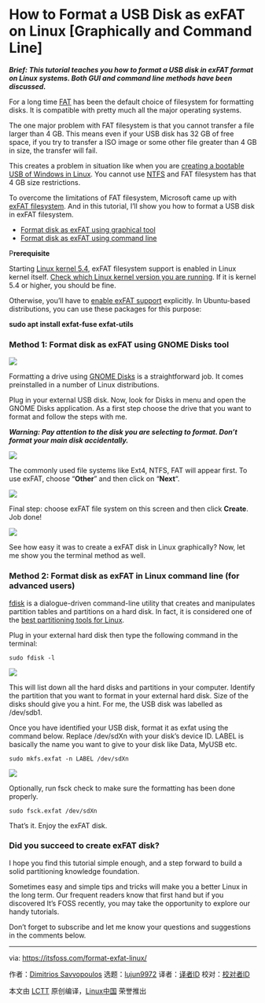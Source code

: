 [#]: collector: (lujun9972)
[#]: translator: ( )
[#]: reviewer: ( )
[#]: publisher: ( )
[#]: url: ( )
[#]: subject: (How to Format a USB Disk as exFAT on Linux [Graphically and Command Line])
[#]: via: (https://itsfoss.com/format-exfat-linux/)
[#]: author: (Dimitrios Savvopoulos https://itsfoss.com/author/dimitrios/)

How to Format a USB Disk as exFAT on Linux [Graphically and Command Line]
======

_**Brief: This tutorial teaches you how to format a USB disk in exFAT format on Linux systems. Both GUI and command line methods have been discussed.**_

For a long time [FAT][1] has been the default choice of filesystem for formatting disks. It is compatible with pretty much all the major operating systems.

The one major problem with FAT filesystem is that you cannot transfer a file larger than 4 GB. This means even if your USB disk has 32 GB of free space, if you try to transfer a ISO image or some other file greater than 4 GB in size, the transfer will fail.

This creates a problem in situation like when you are [creating a bootable USB of Windows in Linux][2]. You cannot use [NTFS][3] and FAT filesystem has that 4 GB size restrictions.

To overcome the limitations of FAT filesystem, Microsoft came up with [exFAT filesystem][4]. And in this tutorial, I’ll show you how to format a USB disk in exFAT filesystem.

  * [Format disk as exFAT using graphical tool][5]
  * [Format disk as exFAT using command line][6]



P**rerequisite**

Starting [Linux kernel 5.4][7], exFAT filesystem support is enabled in Linux kernel itself. [Check which Linux kernel version you are running][8]. If it is kernel 5.4 or higher, you should be fine.

Otherwise, you’ll have to [enable exFAT support][9] explicitly. In Ubuntu-based distributions, you can use these packages for this purpose:

**sudo apt install exfat-fuse exfat-utils**

### Method 1: Format disk as exFAT using GNOME Disks tool

![][10]

Formatting a drive using [GNOME Disks][11] is a straightforward job. It comes preinstalled in a number of Linux distributions.

Plug in your external USB disk. Now, look for Disks in menu and open the GNOME Disks application. As a first step choose the drive that you want to format and follow the steps with me.

_**Warning: Pay attention to the disk you are selecting to format. Don’t format your main disk accidentally.**_

![][12]

The commonly used file systems like Ext4, NTFS, FAT will appear first. To use exFAT, choose “**Other**” and then click on “**Next**“.

![][13]

Final step: choose exFAT file system on this screen and then click **Create**. Job done!

![][14]

See how easy it was to create a exFAT disk in Linux graphically? Now, let me show you the terminal method as well.

### Method 2: Format disk as exFAT in Linux command line (for advanced users)

[fdisk][15] is a dialogue-driven command-line utility that creates and manipulates partition tables and partitions on a hard disk. In fact, it is considered one of the [best partitioning tools for Linux][16].

Plug in your external hard disk then type the following command in the terminal:

```
sudo fdisk -l
```

![][17]

This will list down all the hard disks and partitions in your computer. Identify the partition that you want to format in your external hard disk. Size of the disks should give you a hint. For me, the USB disk was labelled as /dev/sdb1.

Once you have identified your USB disk, format it as exfat using the command below. Replace /dev/sdXn with your disk’s device ID. LABEL is basically the name you want to give to your disk like Data, MyUSB etc.

```
sudo mkfs.exfat -n LABEL /dev/sdXn
```

![][18]

Optionally, run fsck check to make sure the formatting has been done properly.

```
sudo fsck.exfat /dev/sdXn
```

That’s it. Enjoy the exFAT disk.

### Did you succeed to create exFAT disk?

I hope you find this tutorial simple enough, and a step forward to build a solid partitioning knowledge foundation.

Sometimes easy and simple tips and tricks will make you a better Linux in the long term. Our frequent readers know that first hand but if you discovered It’s FOSS recently, you may take the opportunity to explore our handy tutorials.

Don’t forget to subscribe and let me know your questions and suggestions in the comments below.

--------------------------------------------------------------------------------

via: https://itsfoss.com/format-exfat-linux/

作者：[Dimitrios Savvopoulos][a]
选题：[lujun9972][b]
译者：[译者ID](https://github.com/译者ID)
校对：[校对者ID](https://github.com/校对者ID)

本文由 [LCTT](https://github.com/LCTT/TranslateProject) 原创编译，[Linux中国](https://linux.cn/) 荣誉推出

[a]: https://itsfoss.com/author/dimitrios/
[b]: https://github.com/lujun9972
[1]: https://en.wikipedia.org/wiki/File_Allocation_Table
[2]: https://itsfoss.com/bootable-windows-usb-linux/
[3]: https://en.wikipedia.org/wiki/NTFS
[4]: https://en.wikipedia.org/wiki/ExFAT
[5]: tmp.YPwoWNgq9W#graphical-method
[6]: tmp.YPwoWNgq9W#command-line
[7]: https://itsfoss.com/linux-kernel-5-4/
[8]: https://itsfoss.com/find-which-kernel-version-is-running-in-ubuntu/
[9]: https://itsfoss.com/mount-exfat/
[10]: https://i0.wp.com/itsfoss.com/wp-content/uploads/2020/05/format-exfat-linux.jpg?ssl=1
[11]: https://wiki.gnome.org/Apps/Disks
[12]: https://i1.wp.com/itsfoss.com/wp-content/uploads/2020/05/1.-gnome-disks-2.png?ssl=1
[13]: https://i0.wp.com/itsfoss.com/wp-content/uploads/2020/05/2.-gnome-disks.jpg?ssl=1
[14]: https://i0.wp.com/itsfoss.com/wp-content/uploads/2020/05/3.-gnome-disks.jpg?ssl=1
[15]: https://www.tldp.org/HOWTO/Partition/fdisk_partitioning.html
[16]: https://itsfoss.com/partition-managers-linux/
[17]: https://i2.wp.com/itsfoss.com/wp-content/uploads/2020/05/sudo-fdisk-l-1.jpg?ssl=1
[18]: https://i1.wp.com/itsfoss.com/wp-content/uploads/2020/05/sdXn.jpg?ssl=1
